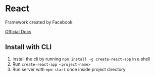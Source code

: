 # React

Framework created by Facebook

[Official Docs](https://reactjs.org/)

## Install with CLI

1. Install the cli by running `npm install -g create-react-app` in a shell
2. Run `create-react-app <project-name>`
3. Run server with `npm start` once inside project directory
